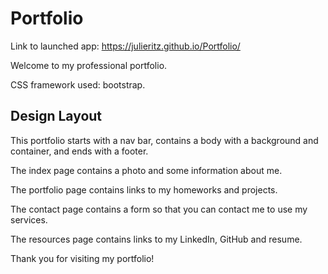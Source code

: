 # Portfolio

Link to launched app: https://julieritz.github.io/Portfolio/

Welcome to my professional portfolio.

CSS framework used: bootstrap.

## Design Layout
This portfolio starts with a nav bar, contains a body with a background and container, and ends with a footer.

The index page contains a photo and some information about me.

The portfolio page contains links to my homeworks and projects.

The contact page contains a form so that you can contact me to use my services.

The resources page contains links to my LinkedIn, GitHub and resume.

Thank you for visiting my portfolio!